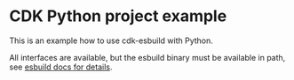 
# CDK Python project example

This is an example how to use cdk-esbuild with Python.

All interfaces are available, but the esbuild binary must be available in path, see [esbuild docs for details](https://esbuild.github.io/getting-started/#install-esbuild).
